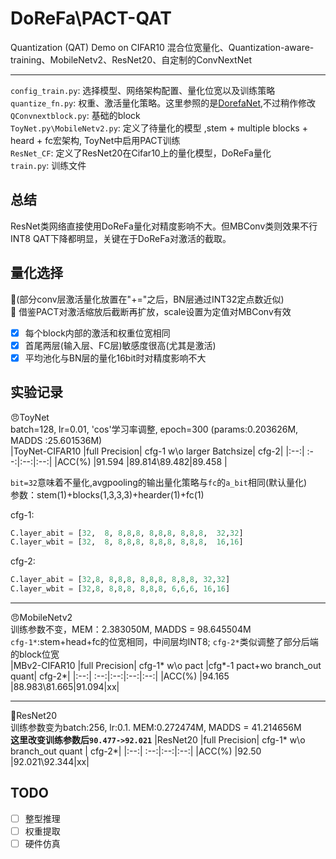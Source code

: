 # DoReFa\PACT-QAT
Quantization (QAT) Demo on CIFAR10 
混合位宽量化、Quantization-aware-training、MobileNetv2、ResNet20、自定制的ConvNextNet


----

``config_train.py``: 选择模型、网络架构配置、量化位宽以及训练策略  
``quantize_fn.py``: 权重、激活量化策略。这里参照的是[DorefaNet](https://arxiv.org/abs/1606.06160),不过稍作修改  
``QConvnextblock.py``: 基础的block  
``ToyNet.py\MobileNetv2.py``: 定义了待量化的模型 ,stem + multiple blocks + heard + fc宏架构, ToyNet中启用PACT训练  
``ResNet_CF``: 定义了ResNet20在Cifar10上的量化模型，DoReFa量化     
``train.py``:  训练文件  
## 总结
ResNet类网络直接使用DoReFa量化对精度影响不大。但MBConv类则效果不行INT8 QAT下降都明显，关键在于DoReFa对激活的截取。

## 量化选择
:gift_heart:(部分conv层激活量化放置在"+="之后，BN层通过INT32定点数近似)  
:black_heart: 借鉴PACT对激活缩放后截断再扩放，scale设置为定值对MBConv有效

- [x] 每个block内部的激活和权重位宽相同
- [x] 首尾两层(输入层、FC层)敏感度很高(尤其是激活)
- [x] 平均池化与BN层的量化16bit时对精度影响不大

## 实验记录
😠ToyNet  
batch=128, lr=0.01, 'cos'学习率调整, epoch=300 (params:0.203626M, MADDS :25.601536M)   
|ToyNet-CIFAR10 |full Precision| cfg-1 w\o larger Batchsize| cfg-2|
|:--:| :--:|:--:|:--:|
|ACC(%) |91.594 |89.814\89.482|89.458 |

```bit=32```意味着不量化,avgpooling的输出量化策略与``fc``的``a_bit``相同(默认量化)  
参数：stem(1)+blocks(1,3,3,3)+hearder(1)+fc(1)  

cfg-1:  
```python
C.layer_abit = [32,  8, 8,8,8, 8,8,8, 8,8,8,  32,32]
C.layer_wbit = [32,  8, 8,8,8, 8,8,8, 8,8,8,  16,16]
```
cfg-2:  
```python
C.layer_abit = [32,8, 8,8,8, 8,8,8, 8,8,8, 32,32]
C.layer_wbit = [32,8, 8,8,8, 8,8,8, 6,6,6, 16,16]
```
----
😠MobileNetv2  
训练参数不变，MEM：2.383050M, MADDS = 98.645504M   
``cfg-1*``:stem+head+fc的位宽相同，中间层均INT8; ``cfg-2*``类似调整了部分后端的block位宽   
|MBv2-CIFAR10 |full Precision| cfg-1* w\o pact |cfg*-1 pact+wo branch_out quant| cfg-2*|
|:--:| :--:|:--:|:--:|:--:|
|ACC(%) |94.165 |88.983\81.665|91.094|xx|


----
:rocket:ResNet20   
训练参数变为batch:256, lr:0.1. MEM:0.272474M, MADDS = 41.214656M    
**这里改变训练参数后```90.477->92.021```**
|ResNet20 |full Precision| cfg-1* w\o branch_out quant | cfg-2*|
|:--:| :--:|:--:|:--:|
|ACC(%) |92.50 |92.021\92.344|xx|
## TODO
- [ ] 整型推理
- [ ] 权重提取
- [ ] 硬件仿真
